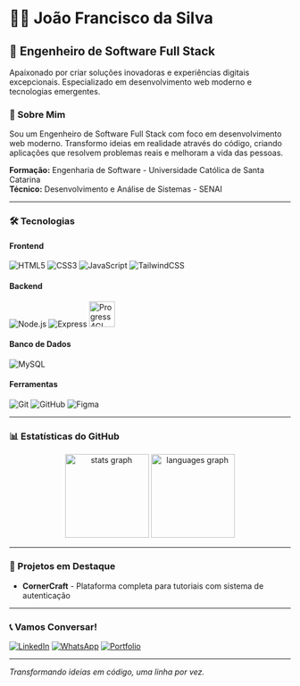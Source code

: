 # 👨‍💻 João Francisco da Silva

## 🚀 Engenheiro de Software Full Stack

Apaixonado por criar soluções inovadoras e experiências digitais excepcionais. Especializado em desenvolvimento web moderno e tecnologias emergentes.

### 🎯 Sobre Mim

Sou um Engenheiro de Software Full Stack com foco em desenvolvimento web moderno. Transformo ideias em realidade através do código, criando aplicações que resolvem problemas reais e melhoram a vida das pessoas.

**Formação:** Engenharia de Software - Universidade Católica de Santa Catarina  
**Técnico:** Desenvolvimento e Análise de Sistemas - SENAI

---

### 🛠️ Tecnologias

#### Frontend
![HTML5](https://skillicons.dev/icons?i=html&perline=4)
![CSS3](https://skillicons.dev/icons?i=css&perline=4)
![JavaScript](https://skillicons.dev/icons?i=js&perline=4)
![TailwindCSS](https://skillicons.dev/icons?i=tailwind&perline=4)

#### Backend
![Node.js](https://skillicons.dev/icons?i=nodejs&perline=4)
![Express](https://skillicons.dev/icons?i=express&perline=4)
<img src="https://cdn.simpleicons.org/progress" height="46" alt="Progress 4GL" />

#### Banco de Dados
![MySQL](https://skillicons.dev/icons?i=mysql&perline=4)

#### Ferramentas
![Git](https://skillicons.dev/icons?i=git&perline=4)
![GitHub](https://skillicons.dev/icons?i=github&perline=4)
![Figma](https://skillicons.dev/icons?i=figma&perline=4)

---

### 📊 Estatísticas do GitHub

<div align="center">
  <img src="https://github-readme-stats.vercel.app/api?username=joaofsdev&hide_title=false&hide_rank=false&show_icons=true&include_all_commits=true&count_private=true&disable_animations=false&theme=codeSTACKr&locale=pt-br&hide_border=false" height="150" alt="stats graph" />
  <img src="https://github-readme-stats.vercel.app/api/top-langs?username=joaofsdev&locale=pt-br&hide_title=false&layout=compact&card_width=320&langs_count=5&theme=codeSTACKr&hide_border=false" height="150" alt="languages graph" />
</div>

---

### 🎯 Projetos em Destaque

- **CornerCraft** - Plataforma completa para tutoriais com sistema de autenticação

---

### 📞 Vamos Conversar!

[![LinkedIn](https://img.shields.io/badge/LinkedIn-0077B5?style=for-the-badge&logo=linkedin&logoColor=white)](https://www.linkedin.com/in/joaofsdev/)
[![WhatsApp](https://img.shields.io/badge/WhatsApp-25D366?style=for-the-badge&logo=whatsapp&logoColor=white)](http://wa.me/+5547988162658)
[![Portfolio](https://img.shields.io/badge/Portfolio-000000?style=for-the-badge&logo=About.me&logoColor=white)](https://joaofsdev.github.io/portfolio/)

---

*Transformando ideias em código, uma linha por vez.*

